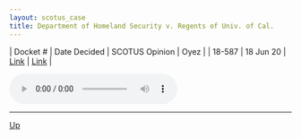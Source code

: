 ```yaml
---
layout: scotus_case
title: Department of Homeland Security v. Regents of Univ. of Cal.
---
```


| Docket # | Date Decided | SCOTUS Opinion | Oyez |
| 18-587 | 18 Jun 20 | [Link](https://www.supremecourt.gov/opinions/19pdf/591us1r46_1o23.pdf) | [Link](https://www.oyez.org/cases/2019/18-587) |

<audio controls>
   <source src='./resources/18-587.mp3' type='audio/mpeg'>
</audio>

<object data='./resources/18-587.pdf' type='application/pdf'></object>

---

[Up](./README.md)